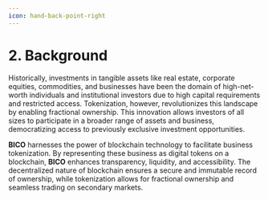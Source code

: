 ```yaml
---
icon: hand-back-point-right
---
```


# 2. Background

Historically, investments in tangible assets like real estate, corporate equities, commodities, and businesses have been the domain of high-net-worth individuals and institutional investors due to high capital requirements and restricted access. Tokenization, however, revolutionizes this landscape by enabling fractional ownership. This innovation allows investors of all sizes to participate in a broader range of assets and business, democratizing access to previously exclusive investment opportunities.

**BICO** harnesses the power of blockchain technology to facilitate business tokenization. By representing these business as digital tokens on a blockchain, **BICO** enhances transparency, liquidity, and accessibility. The decentralized nature of blockchain ensures a secure and immutable record of ownership, while tokenization allows for fractional ownership and seamless trading on secondary markets.
